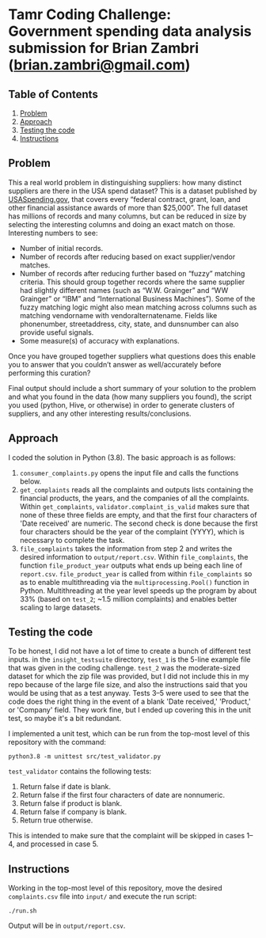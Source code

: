 # Tamr Coding Challenge: Government spending data analysis submission for Brian Zambri (brian.zambri@gmail.com)

## Table of Contents
1. [Problem](README.md#problem)
1. [Approach](README.md#steps-to-submit-your-solution)
1. [Testing the code](README.md#testing-your-code)
1. [Instructions](README.md#instructions)

## Problem
This a real world problem in distinguishing suppliers: how many distinct suppliers are there in the USA spend dataset?
This is a dataset published by [USASpending.gov](http://usaspending.gov), that covers every “federal contract, grant, loan, and other financial assistance awards of more than $25,000”. The full dataset has millions of records and many columns, but can be reduced in size by selecting the interesting columns and doing an exact match on those. Interesting numbers to see:
* Number of initial records.
* Number of records after reducing based on exact supplier/vendor matches.
* Number of records after reducing further based on “fuzzy” matching criteria. This should
group together records where the same supplier had slightly different names (such as “W.W. Grainger” and “WW Grainger” or “IBM” and “International Business Machines”). Some of the fuzzy matching logic might also mean matching across columns such as matching vendorname with vendoralternatename. Fields like phonenumber, streetaddress, city, state, and dunsnumber can also provide useful signals.
* Some measure(s) of accuracy with explanations.

Once you have grouped together suppliers what questions does this enable you to answer that you couldn’t answer as well/accurately before performing this curation?

Final output should include a short summary of your solution to the problem and what you found in the data (how many suppliers you found), the script you used (python, Hive, or otherwise) in order to generate clusters of suppliers, and any other interesting results/conclusions.

## Approach
I coded the solution in Python (3.8). The basic approach is as follows: 
1. `consumer_complaints.py` opens the input file and calls the functions below.
2. `get_complaints` reads all the complaints and outputs lists containing the financial products, the years, and the companies of all the complaints. Within `get_complaints`, `validator.complaint_is_valid` makes sure that none of these three fields are empty, and that the first four characters of 'Date received' are numeric. The second check is done because the first four characters should be the year of the complaint (YYYY), which is necessary to complete the task.
3. `file_complaints` takes the information from step 2 and writes the desired information to `output/report.csv`. Within `file_complaints`, the function `file_product_year` outputs what ends up being each line of `report.csv`. `file_product_year` is called from within `file_complaints` so as to enable multithreading via the `multiprocessing.Pool()` function in Python. Multithreading at the year level speeds up the program by about 33% (based on `test_2`; ~1.5 million complaints) and enables better scaling to large datasets.

## Testing the code
To be honest, I did not have a lot of time to create a bunch of different test inputs. in the `insight_testsuite` directory, `test_1` is the 5-line example file that was given in the coding challenge. `test_2` was the moderate-sized dataset for which the zip file was provided, but I did not include this in my repo because of the large file size, and also the instructions said that you would be using that as a test anyway. Tests 3–5 were used to see that the code does the right thing in the event of a blank 'Date received,' 'Product,' or 'Company' field. They work fine, but I ended up covering this in the unit test, so maybe it's a bit redundant.

I implemented a unit test, which can be run from the top-most level of this repository with the command: 

`python3.8 -m unittest src/test_validator.py`

`test_validator` contains the following tests:
1. Return false if date is blank.
2. Return false if the first four characters of date are nonnumeric.
3. Return false if product is blank.
4. Return false if company is blank.
5. Return true otherwise.

This is intended to make sure that the complaint will be skipped in cases 1–4, and processed in case 5.

## Instructions
Working in the top-most level of this repository, move the desired `complaints.csv` file into `input/` and execute the run script: 

`./run.sh`

Output will be in `output/report.csv`.

